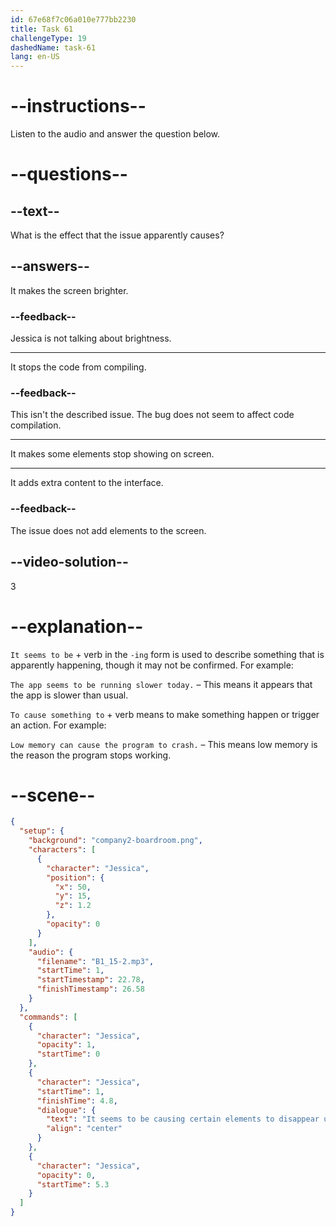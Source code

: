 ```yaml
---
id: 67e68f7c06a010e777bb2230
title: Task 61
challengeType: 19
dashedName: task-61
lang: en-US
---
```


<!-- (Audio) Jessica: It seems to be causing certain elements to disappear under specific conditions. -->

# --instructions--

Listen to the audio and answer the question below.

# --questions--

## --text--

What is the effect that the issue apparently causes?

## --answers--

It makes the screen brighter.

### --feedback--

Jessica is not talking about brightness.

---

It stops the code from compiling.

### --feedback--

This isn't the described issue. The bug does not seem to affect code compilation.

---

It makes some elements stop showing on screen.

---

It adds extra content to the interface.

### --feedback--

The issue does not add elements to the screen.

## --video-solution--

3

# --explanation--

`It seems to be` + verb in the `-ing` form is used to describe something that is apparently happening, though it may not be confirmed. For example:

`The app seems to be running slower today.` – This means it appears that the app is slower than usual.

`To cause something to` + verb means to make something happen or trigger an action. For example:

`Low memory can cause the program to crash.` – This means low memory is the reason the program stops working.

# --scene--

```json
{
  "setup": {
    "background": "company2-boardroom.png",
    "characters": [
      {
        "character": "Jessica",
        "position": {
          "x": 50,
          "y": 15,
          "z": 1.2
        },
        "opacity": 0
      }
    ],
    "audio": {
      "filename": "B1_15-2.mp3",
      "startTime": 1,
      "startTimestamp": 22.78,
      "finishTimestamp": 26.58
    }
  },
  "commands": [
    {
      "character": "Jessica",
      "opacity": 1,
      "startTime": 0
    },
    {
      "character": "Jessica",
      "startTime": 1,
      "finishTime": 4.8,
      "dialogue": {
        "text": "It seems to be causing certain elements to disappear under specific conditions.",
        "align": "center"
      }
    },
    {
      "character": "Jessica",
      "opacity": 0,
      "startTime": 5.3
    }
  ]
}
```
